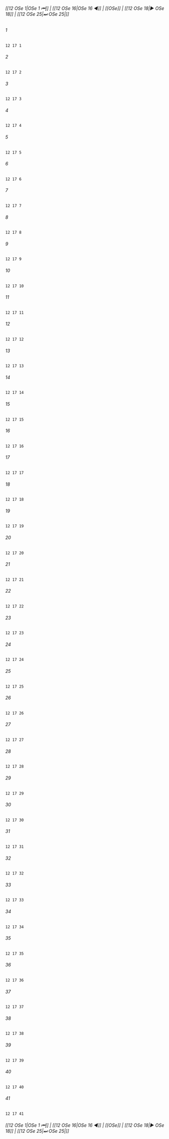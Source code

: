 
###### [[12 OSe 1|OSe 1 ⏮]] | [[12 OSe 16|OSe 16 ◀]] | [[OSe]] | [[12 OSe 18|▶ OSe 18]] | [[12 OSe 25|⏭ OSe 25|]]

###### 1
``` verse
12 17 1 
```
###### 2
``` verse
12 17 2 
```
###### 3
``` verse
12 17 3 
```
###### 4
``` verse
12 17 4 
```
###### 5
``` verse
12 17 5 
```
###### 6
``` verse
12 17 6 
```
###### 7
``` verse
12 17 7 
```
###### 8
``` verse
12 17 8 
```
###### 9
``` verse
12 17 9 
```
###### 10
``` verse
12 17 10 
```
###### 11
``` verse
12 17 11 
```
###### 12
``` verse
12 17 12 
```
###### 13
``` verse
12 17 13 
```
###### 14
``` verse
12 17 14 
```
###### 15
``` verse
12 17 15 
```
###### 16
``` verse
12 17 16 
```
###### 17
``` verse
12 17 17 
```
###### 18
``` verse
12 17 18 
```
###### 19
``` verse
12 17 19 
```
###### 20
``` verse
12 17 20 
```
###### 21
``` verse
12 17 21 
```
###### 22
``` verse
12 17 22 
```
###### 23
``` verse
12 17 23 
```
###### 24
``` verse
12 17 24 
```
###### 25
``` verse
12 17 25 
```
###### 26
``` verse
12 17 26 
```
###### 27
``` verse
12 17 27 
```
###### 28
``` verse
12 17 28 
```
###### 29
``` verse
12 17 29 
```
###### 30
``` verse
12 17 30 
```
###### 31
``` verse
12 17 31 
```
###### 32
``` verse
12 17 32 
```
###### 33
``` verse
12 17 33 
```
###### 34
``` verse
12 17 34 
```
###### 35
``` verse
12 17 35 
```
###### 36
``` verse
12 17 36 
```
###### 37
``` verse
12 17 37 
```
###### 38
``` verse
12 17 38 
```
###### 39
``` verse
12 17 39 
```
###### 40
``` verse
12 17 40 
```
###### 41
``` verse
12 17 41 
```

###### [[12 OSe 1|OSe 1 ⏮]] | [[12 OSe 16|OSe 16 ◀]] | [[OSe]] | [[12 OSe 18|▶ OSe 18]] | [[12 OSe 25|⏭ OSe 25|]]


